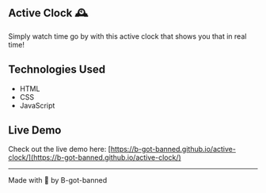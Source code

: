 ## Active Clock 🕰️

Simply watch time go by with this active clock that shows you that in real time!

## Technologies Used
- HTML
- CSS
- JavaScript

## Live Demo
Check out the live demo here:
[https://b-got-banned.github.io/active-clock/](https://b-got-banned.github.io/active-clock/)

---

Made with 🤎 by B-got-banned
